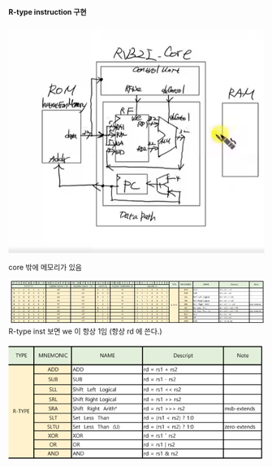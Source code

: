 **R-type instruction 구현**

![alt text](RV32I-core.png)

core 밖에 메모리가 있음

![alt text](r_type_instrset.png)
R-type inst 보면 we 이 항상 1임 (항상 rd 에 쓴다.)



![alt text](ALUOP.png)